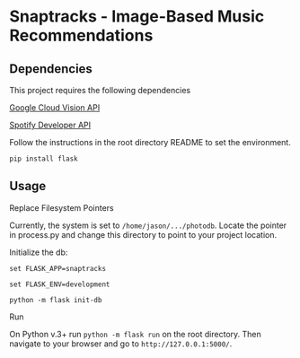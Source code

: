 # Snaptracks - Image-Based Music Recommendations

## Dependencies
This project requires the following dependencies

[Google Cloud Vision API](https://cloud.google.com/vision/docs/setup)

[Spotify Developer API](https://developer.spotify.com/dashboard/)

Follow the instructions in the root directory README to set the environment.

`pip install flask`

## Usage

Replace Filesystem Pointers

Currently, the system is set to `/home/jason/.../photodb`. Locate the pointer in process.py and change this directory to point to your project location. 

Initialize the db:

`set FLASK_APP=snaptracks`

`set FLASK_ENV=development`

`python -m flask init-db`

Run

On Python v.3+ run `python -m flask run` on the root directory. Then navigate to your browser and go to `http://127.0.0.1:5000/`. 


